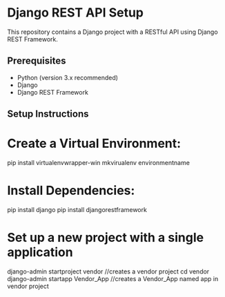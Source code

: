 # Django REST API Setup

This repository contains a Django project with a RESTful API using Django REST Framework.

## Prerequisites

- Python (version 3.x recommended)
- Django
- Django REST Framework

## Setup Instructions

# Create a Virtual Environment:
pip install virtualenvwrapper-win
mkvirualenv environmentname

# Install Dependencies:
pip install django
pip install djangorestframework

# Set up a new project with a single application
django-admin startproject vendor                  //creates a vendor project
cd vendor
django-admin startapp Vendor_App                  //creates a Vendor_App named app in vendor project
